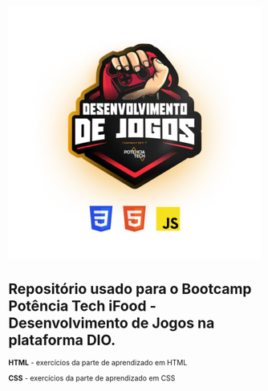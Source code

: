 <p align="center">
  <img max-width:200px src="image-4.png" alt="logo do ifood potencia tech bootcamp">
</p>
<h1>Repositório usado para o <strong>Bootcamp Potência Tech iFood</strong> - Desenvolvimento de Jogos na plataforma DIO.</h1>

<strong>HTML</strong> - exercícios da parte de aprendizado em HTML

<strong>CSS</strong> - exercícios da parte de aprendizado em CSS
